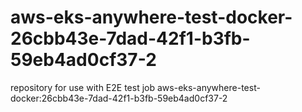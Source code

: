 # aws-eks-anywhere-test-docker-26cbb43e-7dad-42f1-b3fb-59eb4ad0cf37-2
repository for use with E2E test job aws-eks-anywhere-test-docker:26cbb43e-7dad-42f1-b3fb-59eb4ad0cf37-2
